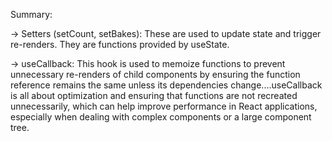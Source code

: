 Summary:

-> Setters (setCount, setBakes): These are used to update state and trigger re-renders. They are functions provided by useState.

-> useCallback: This hook is used to memoize functions to prevent unnecessary re-renders of child components by ensuring the function reference remains the same unless its dependencies change....useCallback is all about optimization and ensuring that functions are not recreated unnecessarily, which can help improve performance in React applications, especially when dealing with complex components or a large component tree.